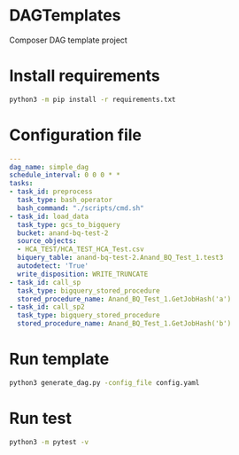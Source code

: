 # DAGTemplates
Composer DAG template project

# Install requirements
```sh
python3 -m pip install -r requirements.txt
```

# Configuration file

```yaml
---
dag_name: simple_dag
schedule_interval: 0 0 0 * *
tasks:
- task_id: preprocess
  task_type: bash_operator
  bash_command: "./scripts/cmd.sh"
- task_id: load_data
  task_type: gcs_to_bigquery
  bucket: anand-bq-test-2
  source_objects:
  - HCA_TEST/HCA_TEST_HCA_Test.csv
  biquery_table: anand-bq-test-2.Anand_BQ_Test_1.test3
  autodetect: 'True'
  write_disposition: WRITE_TRUNCATE
- task_id: call_sp
  task_type: bigquery_stored_procedure
  stored_procedure_name: Anand_BQ_Test_1.GetJobHash('a')
- task_id: call_sp2
  task_type: bigquery_stored_procedure
  stored_procedure_name: Anand_BQ_Test_1.GetJobHash('b')


```

# Run template

```sh
python3 generate_dag.py -config_file config.yaml
```

# Run test

```sh
python3 -m pytest -v
```